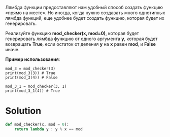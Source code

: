 Лямбда функции предоставляют нам удобный способ создать функцию «прямо на месте». Но иногда, когда нужно создавать много однотипных лямбда функций, еще удобнее будет создать функцию, которая будет их генерировать.

Реализуйте функцию **mod_checker(x, mod=0)**, которая будет генерировать лямбда функцию от одного аргумента **y**, которая будет возвращать **True**, если остаток от деления **y** на **x** равен **mod**, и **False** иначе.

**﻿Пример использования**:

```
mod_3 = mod_checker(3)
print(mod_3(3)) # True
print(mod_3(4)) # False

mod_3_1 = mod_checker(3, 1)
print(mod_3_1(4)) # True
```

# Solution
```python
def mod_checker(x, mod = 0):
    return lambda y : y % x == mod
```
